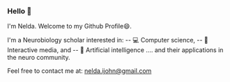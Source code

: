 ### Hello 🌚

I'm Nelda. Welcome to my Github Profile😄. 

I'm a Neurobiology scholar interested in: 
-- 💻 Computer science, 
-- 🦾 Interactive media, and 
-- 🤖 Artificial intelligence 
.... and their applications in the neuro community.

Feel free to contact me at: <a href="nelda.ijohn@gmail.com" target = "_blank"> nelda.ijohn@gmail.com</a>
